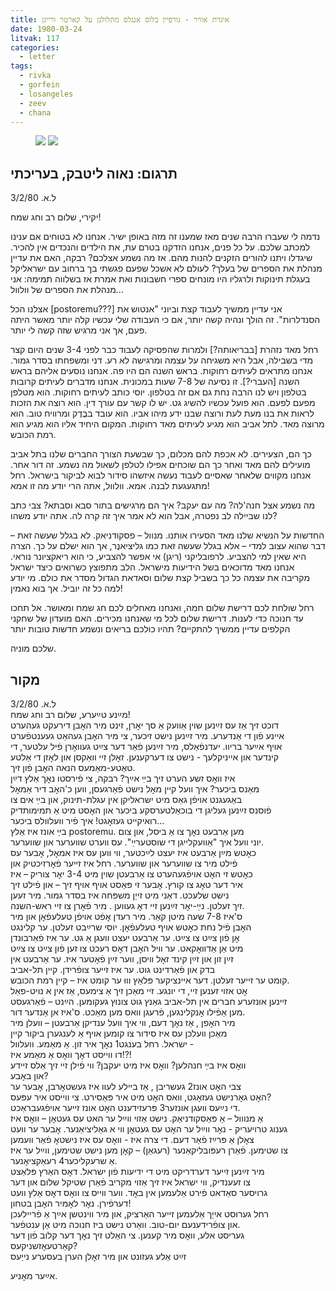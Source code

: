 ```yaml
---
title: איגרת אוויר - גורפיין בלוס אנגלס מתלולנן על קארטר ורייגן
date: 1980-03-24
litvak: 117
categories:
  - letter
tags:
  - rivka
  - gorfein
  - losangeles
  - zeev
  - chana
---
```


<figure class="half">
    <a  href="/pupko-papers/assets/images/1980-03-24-usa-telegram-1.jpg">
    <img src="/pupko-papers/assets/images/1980-03-24-usa-telegram-1.jpg"></a>
    <a  href="/pupko-papers/assets/images/1980-03-24-usa-telegram-2.jpg">
    <img src="/pupko-papers/assets/images/1980-03-24-usa-telegram-2.jpg"></a>
</figure>

## תרגום: נאוה ליטבק, בעריכתי
ל.א. 3/2/80

יקירי, שלום רב וחג שמח!

נדמה לי שעברו הרבה שנים מאז שמענו זה מזה באופן ישיר. אנחנו לא בטוחים אם ענינו
למכתב שלכם. על כל פנים, אנחנו הזדקנו בטרם עת, את הילדים והנכדים אין להכיר.
שיגדלו ויתנו להורים הזקנים להנות מהם.
אז מה נשמע אצלכם? רבקה, האם את עדיין מנהלת את הספרים של בעלך? לעולם לא אשכל
שפעם פגשתי בך ברחוב עם ישראליקל בעגלת תינוקות ולרגליו היו מונחים ספרי חשבונות ואת
אמרת אז בשלווה תמימה: אני מנהלת את הספרים של וולוול...

אצלנו הכל [postoremu???] אני עדיין ממשיך לעבוד קצת וביוני
"אנטוש את הסנדלרות".
זה הולך ונהיה קשה
יותר, אם כי העבודה שלי עכשיו קלה יותר מאשר היתה פעם,
אך אני מרגיש שזה קשה לי יותר.

רחל מאד נזהרת [בבריאותה?] ולמרות שהפסיקה לעבוד כבר לפני 3-4 שנים היום קצר מדי בשבילה, אבל היא
משגיחה על עצמה ומרגישה לא רע.
דני ומשפחתו בסדר גמור. אנחנו מתראים לעיתים
רחוקות. בראש השנה הם היו פה. אנחנו נוסעים אליהם בראש השנה [העברי?].
זו נסיעה של 7-8 שעות במכונית.
אנחנו מדברים לעיתים קרובות בטלפון ויש לנו הרבה נחת גם אם זה בטלפון. יוסי כותב
לעיתים רחוקות. הוא מטלפן מפעם לפעם. הוא פועל עכשיו להשיג גט.
יש לו קשר עם עורך דין. הוא רוצה את הזכות לראות את בנו מעת לעת ורוצה שבנו ידע מיהו אביו.
הוא עובד בבֶּדֶק ומרוויח טוב. הוא מרוצה מאד. לתל אביב הוא מגיע לעיתים מאד רחוקות. המקום
היחיד אליו הוא מגיע הוא רמת הכובש.

כך הם, הצעירים.  לא אכפת להם מכלום, כך שבשעת הצורך החברים שלנו בתל אביב מועילים
להם מאד ואחר כך הם שוכחים אפילו לטלפן לשאול מה נשמע. זה דור אחר.
אנחנו מקווים שלאחר שאסיים לעבוד נעשה איזשהו סידור לבוא לביקור בישראל. רחל מתגעגעת
לבנה. אמא. וולוול, אתה הרי יודע מה זו אמא!

מה נשמע אצל חנה'לה? מה עם יעקב? איך הם מרגישים בתור סבא וסבתא?
צבי כתב לנו שביילה לב נפטרה, אבל הוא לא אמר איך זה קרה לה. אתה יודע משהו?

החדשות על הנשיא שלנו מאד הסעירו אותנו. מנוול – פסקודניאק. לא בגלל שעשה זאת –
דבר שהוא עצוב למדי – אלא בגלל שעשה זאת כמו גליציאנֶר, אך הוא ישלם על כך. הצרה היא
שאין למי להצביע. לרפובליקני (ריגן) אי אפשר להצביע, כי הוא ריאקציונר נוראי.
אנחנו מאד מדוכאים בשל הידיעות מישראל. הלב מתפוצץ כשרואים כיצד ישראל מקריבה את עצמה 
כל כך בשביל קצת שלום וסאדאת הגדול מסדר את כולם. מי יודע למה כל זה יוביל. אך בוא 
נאמין!

רחל שולחת לכם דרישת שלום חמה, ואנחנו מאחלים לכם חג שמח ומאושר. אל תחכו עד חנוכה
כדי לענות. דרישת שלום לכל מי שאנחנו מכירים. האם מועדון של שחקני הקלפים עדיין ממשיך 
להתקיים? תהיו כולכם בריאים ונשמע חדשות טובות יותר

שלכם מוניה.


## מקור
ל.א. 3/2/80  
מײַנע טײַערע, שלום רב וחג שמח!  
דוכט זיך אַז עס זײַנען שוין אַוועק אַ סך יאׇרן, זינט מיר האׇבן דירעקט געהערט  
איינע פֿון די אַנדערע. מיר זײַנען נישט זיכער, צי מיר האׇבן געהאַט געענטפֿערט  
אויף אײַער בריוו. יעדנפֿאַלס, מיר זײַנען פֿאַר דער צײַט געוואׇרן פֿיל עלטער, די  
קינדער און אייניקלעך  - נישט צו דערקענען. זאׇלן זיי וואַקסן און לאׇזן די אַלטע  
טאַטע-מאַמעס הנאה האׇבן פֿון זיך.  
איז וואׇס זשע הערט זיך בײַ אײַך? רבקה, צי פֿירסטו נאׇך אַלץ דײַן  
מאַנס ביכער? איך וועל קיין מאׇל נישט פֿאַרגעסן, ווען כ'האׇב דיר אַמאׇל  
באַגעגנט אויפֿן גאַס מיט ישראליקן אין עגלת-תינוק, און בײַ אים צו  
פֿוסנס זײַנען געליגן די בוכאַלטערסקע ביכער און האׇסט מיט אַ תמימותדיק  
רואיקייט געזאׇגט! איך פֿיר וועלוולס ביכער...  
בײַ אונז איז אַלץ postoremu. מען אַרבעט נאׇך צו אַ ביסל, און צום  
יוני וועל איך "אַוועקלייגן די שוסטערײַ". עס ווערט שווערער און שווערער.  
כאׇטש מײַן אַרבעט איז יעצט לײַכטער, ווי ווען עס איז אמאׇל, אׇבער עס  
פֿילט מיר צו שווערער און שווערער. רחל איז זייער פֿאׇרזיכטיק און  
כאׇטש זי האׇט אויפֿגעהערט צו אַרבעטן שוין מיט 3-4 יאׇר צוריק – איז  
איר דער טאׇג צו קורץ. אׇבער זי פּאַסט אויף אויף זיך – און פֿילט זיך  
נישט שלעכט. דאַני מיט זייַן משפּחה איז בסדר גמור. מיר זעען  
זיך זעלטן. נײַ-יאׇר זײַנען זיי דאׇ געווען . מיר פֿאׇרן צו זיי ראש-השנה.  
ס'איז 7-8 שעה מיטן קאַר. מיר רעדן אׇפֿט אויפֿן טעלעפֿאׇן און מיר  
האׇבן פֿיל נחת כאׇטש אויף טעלעפֿאׇן. יוסי שרײַבט זעלטן. ער קלינגט  
אׇן פֿון צײַט צו צײַט. ער אַרבעט יעצט וועגן אַ גט. ער איז פֿאַרבונדן  
מיט אַן אַדוואׇקאט. ער וויל האׇבן דאׇס רעכט צו זען פֿון צײַט צו צײַט  
זײַן זון און זײַן קינד זאׇל וויסן, ווער זײַן פֿאׇטער איז.  ער אַרבעט אין  
בדק און פֿאַרדינט גוט. ער איז זייער צופֿרידן. קיין תל-אביב  
קומט ער  זייער זעלטן. דער איינציקער פּלאַץ וווּ ער קומט איז – קיין רמת הכובש.  
אׇט אזוי זענען זיי, די יונגע. זיי מאַכן זיך אַ צימעס, אַז אין א נויט-פאַל  
זײנען אונזערע חברים אין תל-אביב גאַנץ גוט צונוץ געקומען. הײַנט – פֿאַרגעסט  
מען אַפֿילו אׇנקלינגען, פֿרעגן וואס מען מאַכט. ס'איז אן אַנדער דור.  
מיר האׇפן , אַז נאׇך דעם, ווי איך וועל ענדיקן אַרבעטן – וועלן מיר  
מאַכן וועלכן עס איז סידור צו קומען אויף אַ לענגערן ביקור קיין  
ישראל. רחל בענגט1 נאׇך איר זון. אַ מאַמע.   וועלוול -  
דו ווייסט דאׇך וואׇס אַ מאַמע איז!?!  
וואׇס איז בײַ חנהלען? וואׇס איז מיט יעקבן? ווי פֿילן זיי זיך אַלס זיידע  
און באׇבע?  
צבי האׇט אונז2 געשריבן , אַז ביילע לעוו איז געשטאׇרבן, אׇבער ער  
האׇט גאׇרנישט געזאׇגט, וואס האׇט מיט איר פּאַסירט. צי ווייסט איר עפּעס?  
די נײַעס וועגן אונזער3 פּרעזידענט האׇט אונז זייער אויפֿגעבראַכט.  
אַ מנווול – אַ פּאַסקודניאַק. נישט אַזוי ווײַל ער האט עס געטאׇן – וואׇס איז  
גענוג טרויעריק - נאׇר ווײַל ער האׇט עס געטאׇן ווי א גאַליציאַנער. אׇבער ער וועט  
צאׇלן אַ פּרײַז פֿאַר דעם. די צרה איז - וואׇס עס איז נישטאׇ פֿאַר וועמען  
צו שטימען. פֿאַרן רעפּובליקאַנער (רעגאַן) – קאׇן מען נישט שטימען, ווײַל ער איז  
אַ שרעקליכער4 רעאַקציאׇנער.  
מיר זײַנען זייער דערדריקט מיט די ידיעות פֿון ישראל. דאׇס האַרץ פּלאַצט  
צו זעענדיק, ווי ישראל איז זיך אַזוי מקריב פֿאַרן שטיקל שלום און דער  
גרויסער סאַדאט פֿירט אַלעמען אין באׇד. ווער ווייס צו וואׇס דאׇס אַלץ וועט  
דערפֿירן. נאׇר לאׇמיר האׇבן בטחון!  
רחל גערוסט אייַך אַלעמען זייער האַרציק, און מיר ווינטשן אײַך אַ פֿריילעכן  
און צופֿרידענעם יום-טוב. וואַרט נישט ביז חנוכה מיט אַן ענטפֿער.  
געריסט אלע, וואׇס מיר קענען. צי האַלט זיך נאׇך דער קלוב פֿון דער  
קאַרטעאׇזשניקעס?  
זײַט אַלע געזונט און מיר זאׇלן הערן בעסערע נייַעס  

אײַער מאׇניע.
